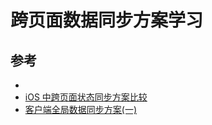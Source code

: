# 跨页面数据同步方案学习

## 参考

- [](https://casatwy.com/OOP_nomodel.html)
- [iOS 中跨页面状态同步方案比较](https://juejin.cn/post/6844903951268052999)
- [客户端全局数据同步方案(一)](http://djs66256.github.io/2017/04/02/2017-04-09-%E5%AE%A2%E6%88%B7%E7%AB%AF%E5%85%A8%E5%B1%80%E6%95%B0%E6%8D%AE%E5%90%8C%E6%AD%A5%E6%96%B9%E6%A1%88%E4%B8%80/)